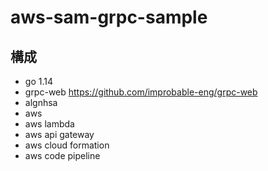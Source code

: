 # aws-sam-grpc-sample

## 構成
- go 1.14
- grpc-web
https://github.com/improbable-eng/grpc-web
- algnhsa
- aws 
- aws lambda
- aws api gateway
- aws cloud formation
- aws code pipeline
